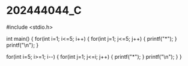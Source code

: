 # 202444044_C
#include <stdio.h>

int main()
{
  for(int i=1; i<=5; i++)
    {
     for(int j=1; j<=5; j++)
      {
        printf("*");
      }
      printf("\n");
    }

  for(int i=5; i>=1; i--)
    {
      for(int j=1; j<=i; j++)
        {
          printf("*");
        }
        printf("\n");
    }
}
